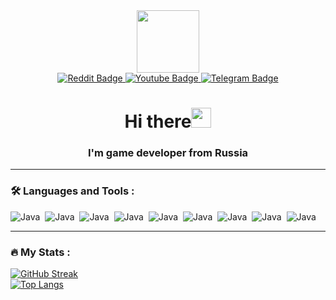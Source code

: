 <div id="header" align="center">
  <img src="https://media.giphy.com/media/M9gbBd9nbDrOTu1Mqx/giphy.gif" width="100"/>
</div>
<div id="badges" align="center">
  <a href="https://www.reddit.com/user/Viaasid">
    <img src="https://img.shields.io/badge/Reddit-FF4500?style=for-the-badge&logo=reddit&logoColor=white" alt="Reddit Badge"/>
  </a>
  <a href="https://www.youtube.com/@Viasid">
    <img src="https://img.shields.io/badge/YouTube-red?style=for-the-badge&logo=youtube&logoColor=white" alt="Youtube Badge"/>
  </a>
  <a href="https://telegram.me/mmaximviasid">
    <img src="https://img.shields.io/badge/Telegram-2CA5E0?style=for-the-badge&logo=telegram&logoColor=white" alt="Telegram Badge"/>
  </a>
  <br><img src="https://komarev.com/ghpvc/?username=visasid&style=flat-square&color=blue" alt=""/>
</div>
<h1 align="center">Hi there<img src="https://github.com/blackcater/blackcater/raw/main/images/Hi.gif" height="32"/></h1>
<h3 align="center">I'm game developer from Russia</h3>

---

### :hammer_and_wrench: Languages and Tools :
<div>
  <img src="https://img.shields.io/badge/blender-%23F5792A.svg?style=for-the-badge&logo=blender&logoColor=white" title="Java" alt="Java"/>&nbsp;
  <img src="https://img.shields.io/badge/Aseprite-FFFFFF?style=for-the-badge&logo=Aseprite&logoColor=#7D929E" title="Java" alt="Java"/>&nbsp;
  <img src="https://img.shields.io/badge/Visual%20Studio%20Code-0078d7.svg?style=for-the-badge&logo=visual-studio-code&logoColor=white" title="Java" alt="Java"/>&nbsp;
  <img src="https://img.shields.io/badge/Visual%20Studio-5C2D91.svg?style=for-the-badge&logo=visual-studio&logoColor=white" title="Java" alt="Java"/>&nbsp;
  <img src="https://img.shields.io/badge/unity-%23000000.svg?style=for-the-badge&logo=unity&logoColor=white" title="Java" alt="Java"/>&nbsp;
  <img src="https://img.shields.io/badge/c%23-%23239120.svg?style=for-the-badge&logo=c-sharp&logoColor=white" title="Java" alt="Java"/>&nbsp;
  <img src="https://img.shields.io/badge/c++-%2300599C.svg?style=for-the-badge&logo=c%2B%2B&logoColor=white" title="Java" alt="Java"/>&nbsp;
  <img src="https://img.shields.io/badge/python-3670A0?style=for-the-badge&logo=python&logoColor=ffdd54" title="Java" alt="Java"/>&nbsp;
  <img src="https://img.shields.io/badge/html5-%23E34F26.svg?style=for-the-badge&logo=html5&logoColor=white" title="Java" alt="Java"/>&nbsp;
</div>

---

### :fire: My Stats :

[![GitHub Streak](http://github-readme-streak-stats.herokuapp.com?user=visasid&theme=dark&background=000000)](https://git.io/streak-stats)
<br> [![Top Langs](https://github-readme-stats.vercel.app/api/top-langs/?username=visasid&layout=compact&theme=vision-friendly-dark)](https://github.com/anuraghazra/github-readme-stats)

